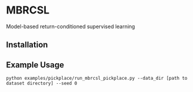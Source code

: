 # MBRCSL
Model-based return-conditioned supervised learning

## Installation

## Example Usage
```[shell]
python examples/pickplace/run_mbrcsl_pickplace.py --data_dir [path to dataset directory] --seed 0
```